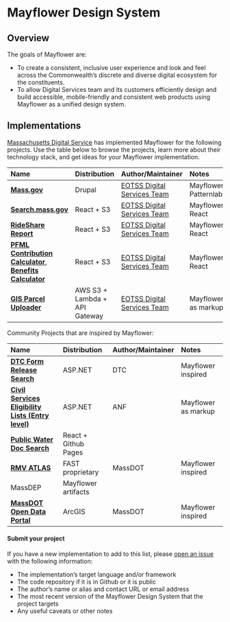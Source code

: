 # Mayflower Design System

## Overview

The goals of Mayflower are:

* To create a consistent, inclusive user experience and look and feel across the Commonwealth’s discrete and diverse digital ecosystem for the constituents.
* To allow Digital Services team and its customers efficiently design and build accessible, mobile-friendly and consistent web products using Mayflower as a unified design system.

## Implementations

[Massachusetts Digital Service](https://www.mass.gov/orgs/digital-services) has implemented Mayflower for the following projects. Use the table below to browse the projects, learn more about their technology stack, and get ideas for your Mayflower implementation.

| Name | Distribution | Author/Maintainer | Notes |
| :--- | :--- | :--- | :--- |
| [**Mass.gov**](https://mass.gov) | Drupal | [EOTSS Digital Services Team](https://www.mass.gov/orgs/digital-services) | Mayflower Patternlab |
| [**Search.mass.gov**](https://search.mass.gov) | React + S3 | [EOTSS Digital Services Team](https://www.mass.gov/orgs/digital-services) | Mayflower React |
| [**RideShare Report**](https://www.mass.gov/rideshare) | React + S3 | [EOTSS Digital Services Team](https://www.mass.gov/orgs/digital-services) | Mayflower React |
| [**PFML Contribution Calculator**](https://calculator.digital.mass.gov/pfml/contribution/), [**Benefits Calculator**](https://calculator.digital.mass.gov/pfml/yourbenefits) | React + S3 | [EOTSS Digital Services Team](https://www.mass.gov/orgs/digital-services) | Mayflower React |
| [**GIS Parcel Uploader**](https://uploads.massgis.digital.mass.gov/signup.html) | AWS S3 + Lambda + API Gateway | [EOTSS Digital Services Team](https://www.mass.gov/orgs/digital-services) | Mayflower as markup |

Community Projects that are inspired by Mayflower:

| Name | Distribution | Author/Maintainer | Notes |
| :--- | :--- | :--- | :--- |
| [**DTC  Form Release Search**](https://services.oca.state.ma.us/dtc/frmReleasedCalendar.aspx) | ASP.NET | DTC | Mayflower inspired |
| [**Civil Services Eligibility Lists (Entry level)**](https://www.mass.gov/service-details/civil-service-eligible-lists) | ASP.NET | ANF | Mayflower as markup |
| [**Public Water Doc Search**](https://massgov.github.io/MassDEP/brp/dwp/pws-documents-search/build/%20) | React + Github Pages |
| [**RMV ATLAS**](https://atlas-myrmv.massdot.state.ma.us/myrmv/_/) | FAST proprietary | MassDOT | Mayflower inspired |
| MassDEP | Mayflower artifacts |
| [**MassDOT Open Data Portal**](https://geo-massdot.opendata.arcgis.com) | ArcGIS | MassDOT | Mayflower inspired |


#### Submit your project

If you have a new implementation to add to this list, please [open an issue](https://github.com/massgov/mayflower/issues/new?assignees=&labels=doc&template=add-a-mayflower-project.md&title=) with the following information:

* The implementation’s target language and/or framework
* The code repository if it is in Github or it is public
* The author’s name or alias and contact URL or email address
* The most recent version of the Mayflower Design System that the project targets
* Any useful caveats or other notes
